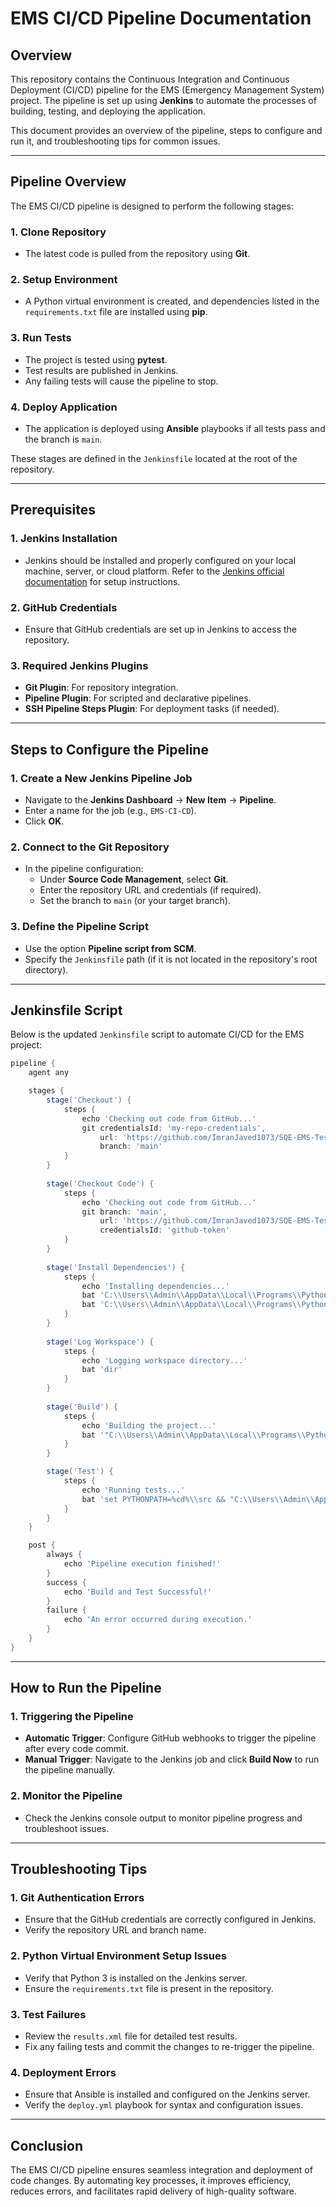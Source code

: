 # EMS CI/CD Pipeline Documentation

## **Overview**
This repository contains the Continuous Integration and Continuous Deployment (CI/CD) pipeline for the EMS (Emergency Management System) project. The pipeline is set up using **Jenkins** to automate the processes of building, testing, and deploying the application.

This document provides an overview of the pipeline, steps to configure and run it, and troubleshooting tips for common issues.

---

## **Pipeline Overview**
The EMS CI/CD pipeline is designed to perform the following stages:

### **1. Clone Repository**
- The latest code is pulled from the repository using **Git**.

### **2. Setup Environment**
- A Python virtual environment is created, and dependencies listed in the `requirements.txt` file are installed using **pip**.

### **3. Run Tests**
- The project is tested using **pytest**.
- Test results are published in Jenkins.
- Any failing tests will cause the pipeline to stop.

### **4. Deploy Application**
- The application is deployed using **Ansible** playbooks if all tests pass and the branch is `main`.

These stages are defined in the `Jenkinsfile` located at the root of the repository.

---

## **Prerequisites**

### **1. Jenkins Installation**
- Jenkins should be installed and properly configured on your local machine, server, or cloud platform. Refer to the [Jenkins official documentation](https://www.jenkins.io/doc/) for setup instructions.

### **2. GitHub Credentials**
- Ensure that GitHub credentials are set up in Jenkins to access the repository.

### **3. Required Jenkins Plugins**
- **Git Plugin**: For repository integration.
- **Pipeline Plugin**: For scripted and declarative pipelines.
- **SSH Pipeline Steps Plugin**: For deployment tasks (if needed).

---

## **Steps to Configure the Pipeline**

### **1. Create a New Jenkins Pipeline Job**
- Navigate to the **Jenkins Dashboard** → **New Item** → **Pipeline**.
- Enter a name for the job (e.g., `EMS-CI-CD`).
- Click **OK**.

### **2. Connect to the Git Repository**
- In the pipeline configuration:
  - Under **Source Code Management**, select **Git**.
  - Enter the repository URL and credentials (if required).
  - Set the branch to `main` (or your target branch).

### **3. Define the Pipeline Script**
- Use the option **Pipeline script from SCM**.
- Specify the `Jenkinsfile` path (if it is not located in the repository's root directory).

---

## **Jenkinsfile Script**
Below is the updated `Jenkinsfile` script to automate CI/CD for the EMS project:

```groovy
pipeline {
    agent any

    stages {
        stage('Checkout') {
            steps {
                echo 'Checking out code from GitHub...'
                git credentialsId: 'my-repo-credentials', 
                    url: 'https://github.com/ImranJaved1073/SQE-EMS-Testing', 
                    branch: 'main'
            }
        }
        
        stage('Checkout Code') {
            steps {
                echo 'Checking out code from GitHub...'
                git branch: 'main', 
                    url: 'https://github.com/ImranJaved1073/SQE-EMS-Testing', 
                    credentialsId: 'github-token'
            }
        }
        
        stage('Install Dependencies') {
            steps {
                echo 'Installing dependencies...'
                bat 'C:\\Users\\Admin\\AppData\\Local\\Programs\\Python\\Python312\\python.exe -m pip install --upgrade pip'
                bat 'C:\\Users\\Admin\\AppData\\Local\\Programs\\Python\\Python312\\python.exe -m pip install -r requirements.txt'
            }
        }
        
        stage('Log Workspace') {
            steps {
                echo 'Logging workspace directory...'
                bat 'dir'
            }
        }
        
        stage('Build') {
            steps {
                echo 'Building the project...'
                bat '"C:\\Users\\Admin\\AppData\\Local\\Programs\\Python\\Python312\\python.exe" --version'
            }
        }

        stage('Test') {
            steps {
                echo 'Running tests...'
                bat 'set PYTHONPATH=%cd%\\src && "C:\\Users\\Admin\\AppData\\Local\\Programs\\Python\\Python312\\python.exe" -m pytest pytest_test_cases.py'
            }
        }
    }

    post {
        always {
            echo 'Pipeline execution finished!'
        }
        success {
            echo 'Build and Test Successful!'
        }
        failure {
            echo 'An error occurred during execution.'
        }
    }
}

```

---

## **How to Run the Pipeline**

### **1. Triggering the Pipeline**
- **Automatic Trigger**: Configure GitHub webhooks to trigger the pipeline after every code commit.
- **Manual Trigger**: Navigate to the Jenkins job and click **Build Now** to run the pipeline manually.

### **2. Monitor the Pipeline**
- Check the Jenkins console output to monitor pipeline progress and troubleshoot issues.

---

## **Troubleshooting Tips**

### **1. Git Authentication Errors**
- Ensure that the GitHub credentials are correctly configured in Jenkins.
- Verify the repository URL and branch name.

### **2. Python Virtual Environment Setup Issues**
- Verify that Python 3 is installed on the Jenkins server.
- Ensure the `requirements.txt` file is present in the repository.

### **3. Test Failures**
- Review the `results.xml` file for detailed test results.
- Fix any failing tests and commit the changes to re-trigger the pipeline.

### **4. Deployment Errors**
- Ensure that Ansible is installed and configured on the Jenkins server.
- Verify the `deploy.yml` playbook for syntax and configuration issues.

---

## **Conclusion**
The EMS CI/CD pipeline ensures seamless integration and deployment of code changes. By automating key processes, it improves efficiency, reduces errors, and facilitates rapid delivery of high-quality software.
